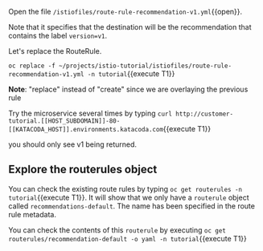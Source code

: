 Open the file `/istiofiles/route-rule-recommendation-v1.yml`{{open}}.

Note that it specifies that the destination will be the recommendation that contains the label `version=v1`.

Let's replace the RouteRule.

`oc replace -f ~/projects/istio-tutorial/istiofiles/route-rule-recommendation-v1.yml -n tutorial`{{execute T1}}

**Note**: "replace" instead of "create" since we are overlaying the previous rule

Try the microservice several times by typing `curl http://customer-tutorial.[[HOST_SUBDOMAIN]]-80-[[KATACODA_HOST]].environments.katacoda.com`{{execute T1}}

you should only see v1 being returned.

## Explore the routerules object

You can check the existing route rules by typing `oc get routerules -n tutorial`{{execute T1}}. It will show that we only have a `routerule` object called `recommendations-default`. The name has been specified in the route rule metadata.

You can check the contents of this `routerule` by executing `oc get routerules/recommendation-default -o yaml -n tutorial`{{execute T1}}